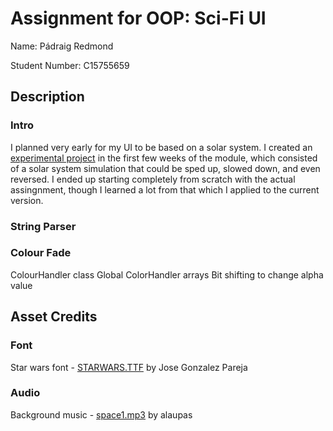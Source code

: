 # Assignment for OOP: Sci-Fi UI
Name: Pádraig Redmond

Student Number: C15755659

## Description

### Intro
I planned very early for my UI to be based on a solar system. I created an [experimental project](https://github.com/Red350/Solar_system_experiment) in the first few weeks of the module, which consisted of a solar system simulation that could be sped up, slowed down, and even reversed. I ended up starting completely from scratch with the actual assingnment, though I learned a lot from that which I applied to the current version.

### String Parser

### Colour Fade
ColourHandler class
Global ColorHandler arrays
Bit shifting to change alpha value

## Asset Credits

### Font
Star wars font - [STARWARS.TTF](http://www.fonts2u.com/starwars.font) by Jose Gonzalez Pareja

### Audio
Background music - [space1.mp3](https://www.freesound.org/people/alaupas/sounds/176685/) by alaupas